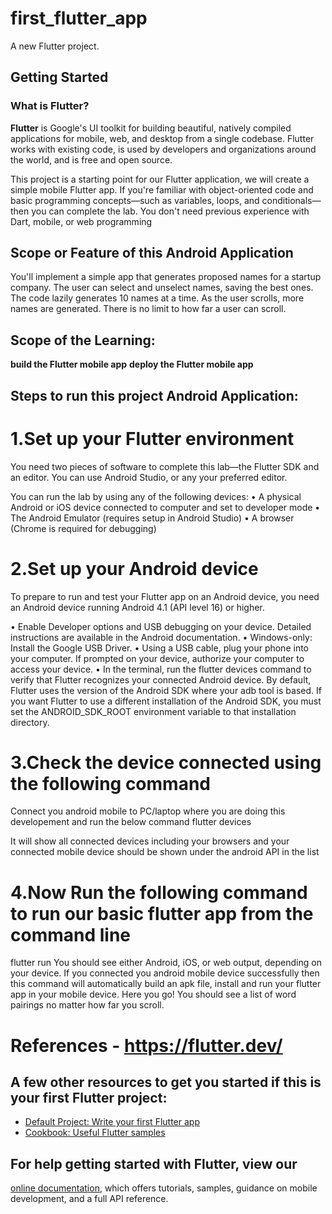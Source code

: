 # first_flutter_app

A new Flutter project.

## Getting Started

### What is Flutter?
**Flutter** is Google's UI toolkit for building beautiful, natively compiled applications for mobile, web, and desktop from a single codebase. Flutter works with existing code, is used by developers and organizations around the world, and is free and open source.

This project is a starting point for our Flutter application, we will create a simple mobile Flutter app. If you're familiar with object-oriented code and basic programming concepts—such as variables, loops, and conditionals—then you can complete the lab. You don't need previous experience with Dart, mobile, or web programming


## Scope or Feature of this Android Application
You'll implement a simple app that generates proposed names for a startup company. The user can select and unselect names, saving the best ones. The code lazily generates 10 names at a time. As the user scrolls, more names are generated. There is no limit to how far a user can scroll.


## Scope of the Learning:
**build the Flutter mobile app**
**deploy the Flutter mobile app**


## Steps to run this project Android Application:

# 1.Set up your Flutter environment
You need two pieces of software to complete this lab—the Flutter SDK and an editor. 
You can use Android Studio, or any your preferred editor.

You can run the lab by using any of the following devices:
•	A physical Android or iOS device connected to computer and set to developer mode
•	The Android Emulator (requires setup in Android Studio)
•	A browser (Chrome is required for debugging)


# 2.Set up your Android device
To prepare to run and test your Flutter app on an Android device, you need an Android device running Android 4.1 (API level 16) or higher.

•	Enable Developer options and USB debugging on your device. Detailed instructions are available in the Android documentation.
•	Windows-only: Install the Google USB Driver.
•	Using a USB cable, plug your phone into your computer. If prompted on your device, authorize your computer to access your device.
•	In the terminal, run the flutter devices command to verify that Flutter recognizes your connected Android device. By default, Flutter uses the version of the Android SDK where your adb tool is based. If you want Flutter to use a different installation of the Android SDK, you must set the ANDROID_SDK_ROOT environment variable to that installation directory.


# 3.Check the device connected using the following command 
  Connect you android mobile to PC/laptop where you are doing this developement and run the below command
   flutter devices
  
  It will show all connected devices including your browsers and your connected mobile device should be shown under the android API in the list
  
  
# 4.Now Run the following command to run our basic flutter app from the command line
   flutter run
  You should see either Android, iOS, or web output, depending on your device. If you connected you android mobile device successfully then this command will automatically build an apk file, install and run your flutter app in your mobile device. 
  Here you go!
  You should see a list of word pairings no matter how far you scroll.  


# References - https://flutter.dev/

## A few other resources to get you started if this is your first Flutter project:

- [Default Project: Write your first Flutter app](https://flutter.dev/docs/get-started/codelab)
- [Cookbook: Useful Flutter samples](https://flutter.dev/docs/cookbook)

## For help getting started with Flutter, view our
[online documentation](https://flutter.dev/docs), which offers tutorials,
samples, guidance on mobile development, and a full API reference.
